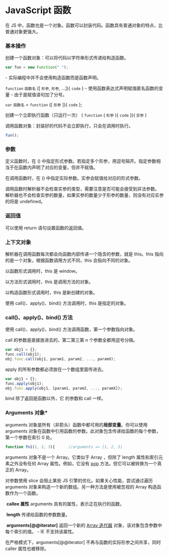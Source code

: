# JavaScript 函数

在 JS 中，函数也是一个对象。函数可以封装代码。函数具有普通对象的特点，比普通对象更强大。

### 基本操作

创建一个函数对象：可以将代码以字符串形式传递给构造函数。

```javascript
var fun = new Function(" ");
```

 \- 实际编程中并不会使用构造函数而是函数声明。

`function` `函数名` ([ `形参`, `形参`, ...]){ `code` }
 \- 使用函数表达式声明赋值匿名函数的变量
 \- 由于是赋值语句加了分号。

`var` `函数名` = `function` ([ `形参` ]){ `code` };

创建一个立即执行函数（只运行一次）
( `function` ( `形参` ){ `code` })( `实参` )

调用函数对象：封装好的代码不会立即执行，只会在调用时执行。

```javascript
fun();
```



### 参数

定义函数时，在 () 中指定形式参数。若指定多个形参，用逗号隔开。指定参数相当于在函数内声明了对应的变量，但并不赋值。

在调用函数时，在 () 中指定实际参数。实参会赋值给对应的形式参数。

调用函数时解析器不会检查实参的类型，需要注意是否可能会接受到非法参数。
解析器也不会检查实参的数量，如果实参的数量少于形参的数量，则没有对应实参的将是 undefined。



### 返回值

可以使用 return 语句设置函数的返回值。



### 上下文对象

解析器在调用函数每次都会向函数内部传递一个隐含的参数，就是 this。this 指向的是一个对象，根据函数调用方式不同，this 会指向不同的对象。

以函数形式调用时，this 是 window。

以方法形式调用时，this 是调用方法的对象。

以构造函数形式调用时，this 是新创建的对象。

使用 call()、apply()、bind() 方法调用时，this 是指定的对象。



### call()、apply()、bind() 方法

使用 call()、apply()、bind() 方法调用函数，第一个参数指向对象。

call 的参数是直接放进去的，第二第三第 n 个参数全都用逗号分隔。

```javascript
var obj1 = {};
func.call(obj1);
obj.func.call(obj1, param1, param2, ..., paramX);
```

apply 的所有参数都必须放在一个数组里面传进去。

```javascript
var obj1 = {};
func.apply(obj1);
obj.func.apply(obj1, [param1, param2, ..., paramX]);
```

bind 除了返回是函数以外，它 的参数和 call 一样。



### Arguments 对象*

arguments 对象是所有（非箭头）函数中都可用的**局部变量**。你可以使用 arguments 对象在函数中引用函数的参数。此对象包含传递给函数的每个参数，第一个参数在索引 0 处。

```javascript
function fn1(1, 2, 3){		//arguments => [1, 2, 3]
```

arguments 对象不是一个 Array。它类似于 Array ，但除了 length 属性和索引元素之外没有任何 Array 属性。例如，它没有 [pop](https://developer.mozilla.org/zh-CN/docs/Web/JavaScript/Reference/Global_Objects/Array/pop) 方法。但它可以被转换为一个真正的 Array。

对参数使用 slice 会阻止某些 JS 引擎的优化。如果关心性能，尝试通过遍历 arguments 对象来构造一个新的数组。另一种方法是使用被忽视的 Array 构造函数作为一个函数。

​	**callee 属性**
arguments 具有的属性，表示正在执行的函数。

​	**length**
传递给函数的参数数量。

​	**arguments[@@iterator]**
返回一个新的 [Array 迭代器](https://developer.mozilla.org/zh-CN/docs/Web/JavaScript/Reference/Global_Objects/Array/@@iterator) 对象，该对象包含参数中每个索引的值。
 \- IE 不支持该属性。

在严格模式下，arguments[@@iterator] 不再与函数的实际形参之间共享，同时 caller 属性也被移除。

